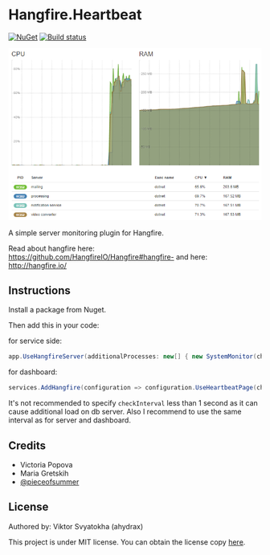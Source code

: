 # Hangfire.Heartbeat
[![NuGet](https://img.shields.io/nuget/v/Hangfire.Heartbeat.svg)](https://www.nuget.org/packages/Hangfire.Heartbeat/)
[![Build status](https://ci.appveyor.com/api/projects/status/0w31nywe7fs5s2hl?svg=true)](https://ci.appveyor.com/project/ahydrax/hangfire-heartbeat)

![dashboard](content/dashboard.png)

A simple server monitoring plugin for Hangfire.

Read about hangfire here: https://github.com/HangfireIO/Hangfire#hangfire-
and here: http://hangfire.io/

## Instructions
Install a package from Nuget.

Then add this in your code:

for service side:
```csharp
app.UseHangfireServer(additionalProcesses: new[] { new SystemMonitor(checkInterval: TimeSpan.FromSeconds(1)) });
```

for dashboard:
```csharp
services.AddHangfire(configuration => configuration.UseHeartbeatPage(checkInterval: TimeSpan.FromSeconds(1)));
```
It's not recommended to specify `checkInterval` less than 1 second as it can cause additional load on db server. Also I recommend to use the same interval as for server and dashboard. 

## Credits
 * Victoria Popova
 * Maria Gretskih
 * [@pieceofsummer](https://github.com/pieceofsummer)

## License
Authored by: Viktor Svyatokha (ahydrax)

This project is under MIT license. You can obtain the license copy [here](https://github.com/ahydrax/Hangfire.Heartbeat/blob/master/LICENSE).
